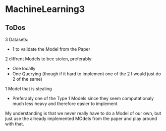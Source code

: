 # MachineLearning3


## ToDos

3 Datasets:
- 1 to validate the Model from the Paper

2 diffrent Models to bee stolen, preferably:
- One locally
- One Querying
(though if it hard to implement one of the 2 I would just do 2 of the same)

1 Model that is stealing
- Preferably one of the Type 1 Models since they seem computationaly much less heavy and therefore easier to implement

My understanding is that we never really have to do a Model of our own, but just use the allready implemented MOdels from the paper and play around with that.